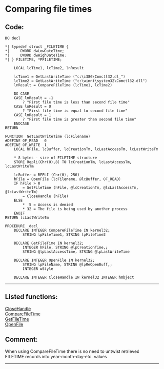 <link rel="stylesheet" type="text/css" href="../css/win32api.css">  
<link rel="stylesheet" href="https://cdnjs.cloudflare.com/ajax/libs/font-awesome/4.7.0/css/font-awesome.min.css">

# Comparing file times

## Code:
```foxpro  
DO decl

*| typedef struct _FILETIME {
*|     DWORD dwLowDateTime;
*|     DWORD dwHighDateTime;
*| } FILETIME, *PFILETIME;

	LOCAL lcTime1, lcTime2, lnResult

	lcTime1 = GetLastWriteTime ("c:\i386\Comctl32.dl_")
	lcTime2 = GetLastWriteTime ("c:\winnt\system32\Comctl32.dll")
	lnResult = CompareFileTime (lcTime1, lcTime2)

	DO CASE
	CASE lnResult = -1
		? "First file time is less than second file time"
	CASE lnResult = 0
		? "First file time is equal to second file time"
	CASE lnResult = 1
		? "First file time is greater than second file time"
	ENDCASE
RETURN

FUNCTION  GetLastWriteTime (lcFilename)
#DEFINE OF_READ   0
#DEFINE OF_WRITE  1
	LOCAL hFile, lcBuffer, lcCreationTm, lcLastAccessTm, lcLastWriteTm

	* 8 bytes - size of FILETIME structure
   	STORE Repli(Chr(0),8) TO lcCreationTm, lcLastAccessTm, lcLastWriteTm

	lcBuffer = REPLI (Chr(0), 250)
    hFile = OpenFile (lcFilename, @lcBuffer, OF_READ)
    IF hFile > 0
    	= GetFileTime (hFile, @lcCreationTm, @lcLastAccessTm, @lcLastWriteTm)
	    = CloseHandle (hFile)
	ELSE
		*  5 = Access is denied
		* 32 = The file is being used by another process
    ENDIF
RETURN lcLastWriteTm

PROCEDURE  decl
	DECLARE INTEGER CompareFileTime IN kernel32;
		STRING lpFileTime1, STRING lpFileTime2

	DECLARE GetFileTime IN kernel32;
		INTEGER hFile, STRING @lpCreationTime,;
		STRING @lpLastAccessTime, STRING @lpLastWriteTime

	DECLARE INTEGER OpenFile IN kernel32;
		STRING lpFileName, STRING @lpReOpenBuff,;
        INTEGER wStyle

	DECLARE INTEGER CloseHandle IN kernel32 INTEGER hObject  
```  
***  


## Listed functions:
[CloseHandle](../libraries/kernel32/CloseHandle.md)  
[CompareFileTime](../libraries/kernel32/CompareFileTime.md)  
[GetFileTime](../libraries/kernel32/GetFileTime.md)  
[OpenFile](../libraries/kernel32/OpenFile.md)  

## Comment:
When using CompareFileTime there is no need to untwist retrieved FILETIME records into year-month-day-etc. values  
  
***  

